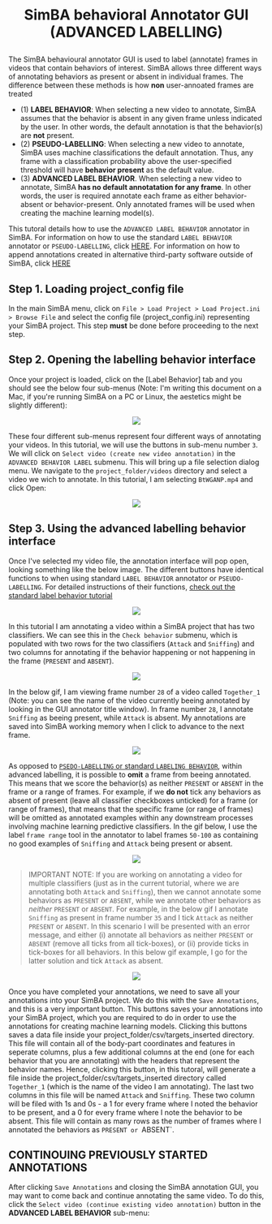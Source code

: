 # <p align="center"> SimBA behavioral Annotator GUI (ADVANCED LABELLING) </p>


The SimBA behavioural annotator GUI is used to label (annotate) frames in videos that contain behaviors of interest. SimBA allows three different ways of annotating behaviors as present or absent in individual frames. The  difference between these methods is how **non** user-annoated frames are treated

* (1) **LABEL BEHAVIOR**: When selecting a new video to annotate, SimBA assumes that the behavior is absent in any given frame unless indicated by the user. In other words, the default annotation is that the behavior(s) are **not** present. 
* (2) **PSEUDO-LABELLING**: When selecting a new video to annotate, SimBA uses machine classifications the default annotation. Thus, any frame with a classification probability above the user-specified threshold will have **behavior present** as the default value.  
* (3) **ADVANCED LABEL BEHAVIOR**. When selecting a new video to annotate, SimBA **has no default annotatation for any frame**. In other words, the user is required annotate each frame as either behavior-absent or behavior-present. Only annotated frames will be used when creating the machine learning model(s). 


This tutoral details how to use the `ADVANCED LABEL BEHAVIOR` annotator in SimBA. For information on how to use the standard `LABEL BEHAVIOR` annotator or `PSEUDO-LABELLING`, click [HERE](https://github.com/sgoldenlab/simba/edit/master/docs/label_behavior.md). For information on how to append annotations created in alternative third-party software outside of SimBA, click [HERE](https://github.com/sgoldenlab/simba/blob/master/docs/third_party_annot.md)

## Step 1. Loading project_config file 
In the main SimBA menu, click on `File > Load Project > Load Project.ini > Browse File` and select the config file (project_config.ini) representing your SimBA project. This step **must** be done before proceeding to the next step.

## Step 2. Opening the labelling behavior interface

Once your project is loaded, click on the [Label Behavior] tab and you should see the below four sub-menus (Note: I'm writing this document on a Mac, if you're running SimBA on a PC or Linux, the aestetics might be slightly different): 
<p align="center">
<img src="https://github.com/sgoldenlab/simba/blob/master/images/annotator_1.png" />
</p>

These four different sub-menus represent four different ways of annotating your videos. In this tutorial, we will use the buttons in sub-menu number `3`. We will click on `Select video (create new video annotation)` in the `ADVANCED BEHAVIOR LABEL` submenu. This will bring up a file selection dialog menu. We navigate to the `project_folder/videos` directory and select a video we wich to annotate. In this tutorial, I am selecting `BtWGANP.mp4` and click Open:

<p align="center">
<img src="https://github.com/sgoldenlab/simba/blob/master/docs/annotator_2.png" />
</p>


## Step 3. Using the advanced labelling behavior interface

Once I've selected my video file, the annotation interface will pop open, looking something like the below image. The different buttons have identical functions to when using standard `LABEL BEHAVIOR` annotator or `PSEUDO-LABELLING`. For detailed instructions of their functions, [check out the standard label behavior tutorial](https://github.com/sgoldenlab/simba/edit/master/docs/label_behavior.md)

<p align="center">
<img src="https://github.com/sgoldenlab/simba/blob/master/images/annotator_adv_1.png" />
</p>

In this tutorial I am annotating a video within a SimBA project that has two classifiers. We can see this in the `Check behavior` submenu, which is populated with two rows for the two classifiers (`Attack` and `Sniffing`) and two columns for annotating if the behavior happening or not happening in the frame (`PRESENT` and `ABSENT`). 

<p align="center">
<img src="https://github.com/sgoldenlab/simba/blob/master/images/annotator_adv_2.png" />
</p>

In the below gif, I am viewing frame number `28` of a video called `Together_1` (Note: you can see the name of the video currently beeing annotated by looking in the GUI annotator title window). In frame number `28`, I annotate `Sniffing` as beeing present, while `Attack` is absent. My annotations are saved into SimBA working memory when I click to advance to the next frame. 

<p align="center">
<img src="https://github.com/sgoldenlab/simba/blob/master/images/advanced_annotator_6_fast.gif" />
</p>

As opposed to [`PSEDO-LABELLING` or standard `LABELING BEHAVIOR`](https://github.com/sgoldenlab/simba/edit/master/docs/label_behavior.md), within advanced labelling, it is possible to **omit** a frame from beeing annotated. This means that we score the behavior(s) as neither `PRESENT` or `ABSENT` in the frame or a range of frames. For example, if we **do not** tick any behaviors as absent of present (leave all classifier checkboxes unticked) for a frame (or range of frames), that means that the specific frame (or range of frames) will be omitted as annotated examples within any downstream processes involving  machine learning predictive classifiers. In the gif below, I use the label `frame range` tool in the annotator to label frames `50-100` as containing no good examples of `Sniffing` and `Attack` being present or absent. 

<p align="center">
<img src="https://github.com/sgoldenlab/simba/blob/master/images/advanced_annotator_7_fast.gif" />
</p>


> IMPORTANT NOTE: If you are working on annotating a video for multiple classifiers (just as in the current tutorial, where we are annotating both `Attack` and `Sniffing`), then we cannot annotate some behaviors as `PRESENT` or `ABSENT`, while we annotate other behaviors as *neither* `PRESENT` or `ABSENT`. For example,  in the below gif I annotate `Sniffing` as present in frame number `35` and I tick `Attack` as neither `PRESENT` or `ABSENT`. In this scenario I will be presented with an error message, and either (i) annotate all behaviors as neither `PRESENT` or `ABSENT` (remove all ticks from all tick-boxes), or (ii) provide ticks in tick-boxes for all behaviors. In this below gif example, I go for the latter solution and tick `Attack` as absent. 


<p align="center">
<img src="https://github.com/sgoldenlab/simba/blob/master/images/advanced_annotator_8_fast.gif" />
</p>

Once you have completed your annotations, we need to save all your annotations into your SimBA project. We do this with the `Save Annotations`, and this is a very important button. This buttons saves your annotations into your SimBA project, which you are required to do in order to use the annotations for creating machine learning models. Clicking this buttons saves a data file inside your project_folder/csv/targets_inserted directory. This file will contain all of the body-part coordinates and features in seperate columns, plus a few additional columns at the end (one for each behavior that you are annotating) with the headers that represent the behavior names. Hence, clicking this button, in this tutoral, will generate a file inside the project_folder/csv/targets_inserted directory called `Together_1` (which is the name of the video I am annotating). The last two columns in this file will be named `Attack` and `Sniffing`. These two column will be filed with 1s and 0s - a 1 for every frame where I noted the behavior to be present, and a 0 for every frame where I note the behavior to be absent. This file will contain as many rows as the number of frames where I annotated the behaviors as `PRESENT or `ABSENT`. 

## CONTINOUING PREVIOUSLY STARTED ANNOTATIONS

After clicking `Save Annotations` and closing the SimBA annotation GUI, you may want to come back and continue annotating the same video. To do this, click the `Select video (continue existing video annotation)` button in the **ADVANCED LABEL BEHAVIOR** sub-menu:


















